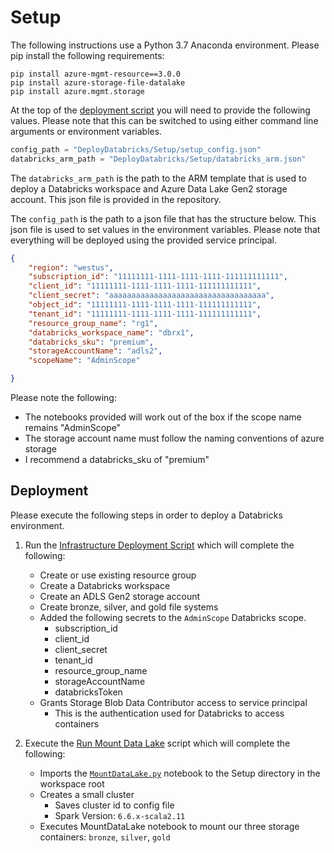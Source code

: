 # Setup

The following instructions use a Python 3.7 Anaconda environment. Please pip install the following requirements:
```
pip install azure-mgmt-resource==3.0.0
pip install azure-storage-file-datalake
pip install azure.mgmt.storage
```


At the top of the [deployment script](InfrastructureDeploy.py) you will need to provide the following values. Please note that this can be switched to using either command line arguments or environment variables. 
```python
config_path = "DeployDatabricks/Setup/setup_config.json"
databricks_arm_path = "DeployDatabricks/Setup/databricks_arm.json"
```

The `databricks_arm_path` is the path to the ARM template that is used to deploy a Databricks workspace and Azure Data Lake Gen2 storage account. This json file is provided in the repository. 


The `config_path` is the path to a json file that has the structure below. This json file is used to set values in the environment variables. Please note that everything will be deployed using the provided service principal. 
```json
{
    "region": "westus",
    "subscription_id": "11111111-1111-1111-1111-111111111111",
    "client_id": "11111111-1111-1111-1111-111111111111", 
    "client_secret": "aaaaaaaaaaaaaaaaaaaaaaaaaaaaaaaaaaa", 
    "object_id": "11111111-1111-1111-1111-111111111111",
    "tenant_id": "11111111-1111-1111-1111-111111111111",
    "resource_group_name": "rg1",
    "databricks_workspace_name": "dbrx1",
    "databricks_sku": "premium", 
    "storageAccountName": "adls2", 
    "scopeName": "AdminScope" 

}
```
Please note the following:
- The notebooks provided will work out of the box if the scope name remains "AdminScope"
- The storage account name must follow the naming conventions of azure storage
- I recommend a databricks_sku of "premium" 



## Deployment

Please execute the following steps in order to deploy a Databricks environment. 

1. Run the [Infrastructure Deployment Script](InfrastructureDeploy.py) which will complete the following:
    - Create or use existing resource group
    - Create a Databricks workspace
    - Create an ADLS Gen2 storage account
    - Create bronze, silver, and gold file systems
    - Added the following secrets to the `AdminScope` Databricks scope.
        - subscription_id 
        - client_id 
        - client_secret 
        - tenant_id 
        - resource_group_name 
        - storageAccountName 
        - databricksToken
    - Grants Storage Blob Data Contributor access to service principal
        - This is the authentication used for Databricks to access containers

1. Execute the [Run Mount Data Lake](RunMountDataLake.py) script which will complete the following:
    - Imports the [`MountDataLake.py`](MountDataLake.py) notebook to the Setup directory in the workspace root
    - Creates a small cluster
        - Saves cluster id to config file
        - Spark Version: `6.6.x-scala2.11`
    - Executes MountDataLake notebook to mount our three storage containers: `bronze`, `silver`, `gold`

